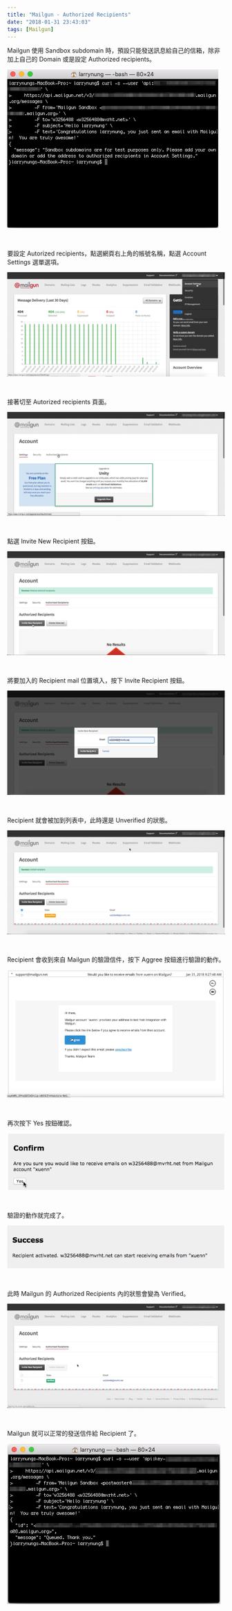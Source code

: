 ```yaml
---
title: "Mailgun - Authorized Recipients"
date: "2018-01-31 23:43:03"
tags: [Mailgun]
---
```



Mailgun 使用 Sandbox subdomain 時，預設只能發送訊息給自己的信箱，除非加上自己的 Domain 或是設定 Authorized recipients。  

<!-- More -->

![1.png](1.png)
 
<br/>


要設定 Autorized recipients，點選網頁右上角的帳號名稱，點選 Account Settings 選單選項。  

![2.png](2.png)
 
<br/>


接著切至 Autorized recipients 頁面。  

![3.png](3.png)
 
<br/>


點選 Invite New Recipient 按鈕。  

![4.png](4.png)
 
<br/>


將要加入的 Recipient mail 位置填入，按下 Invite Recipient 按鈕。  

![5.png](5.png)
 
<br/>


Recipient 就會被加到列表中，此時還是 Unverified 的狀態。  

![6.png](6.png)
 
<br/>


Recipient 會收到來自 Mailgun 的驗證信件，按下 Aggree 按鈕進行驗證的動作。  

![7.png](7.png)
 
<br/>


再次按下 Yes 按鈕確認。  

![8.png](8.png)
 
<br/>


驗證的動作就完成了。  

![9.png](9.png)
 
<br/>


此時 Mailgun 的 Authorized Recipients 內的狀態會變為 Verified。  

![10.png](10.png)
 
<br/>


Mailgun 就可以正常的發送信件給 Recipient 了。  

![11.png](11.png)
 
<br/>
